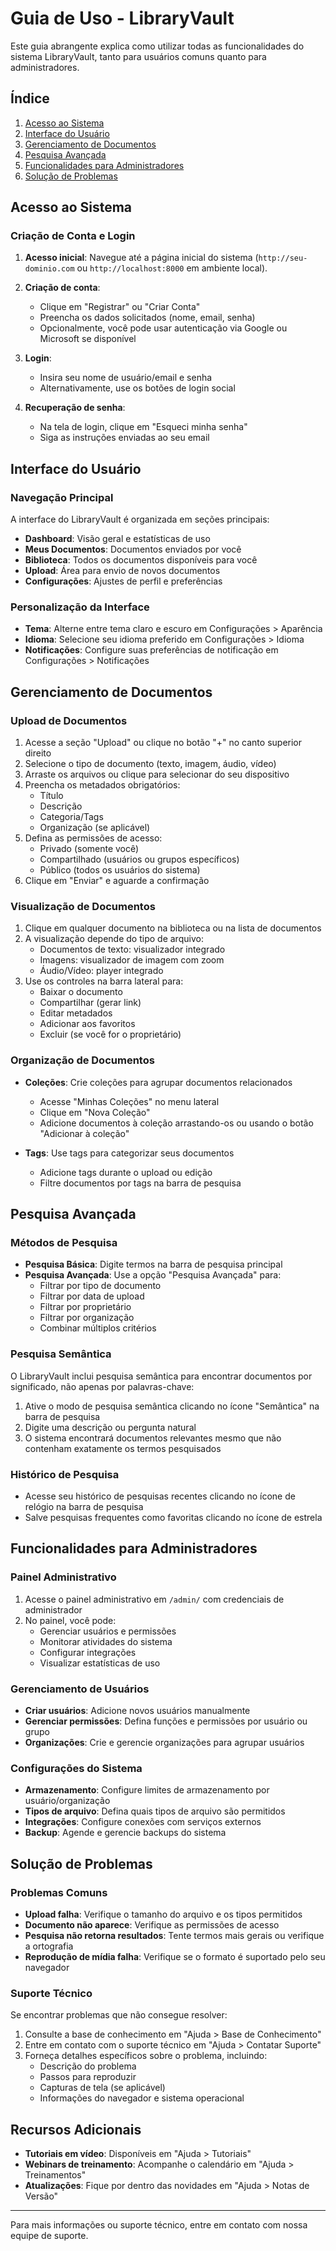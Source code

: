 # Guia de Uso - LibraryVault

Este guia abrangente explica como utilizar todas as funcionalidades do sistema LibraryVault, tanto para usuários comuns quanto para administradores.

## Índice
1. [Acesso ao Sistema](#acesso-ao-sistema)
2. [Interface do Usuário](#interface-do-usuário)
3. [Gerenciamento de Documentos](#gerenciamento-de-documentos)
4. [Pesquisa Avançada](#pesquisa-avançada)
5. [Funcionalidades para Administradores](#funcionalidades-para-administradores)
6. [Solução de Problemas](#solução-de-problemas)

## Acesso ao Sistema

### Criação de Conta e Login

1. **Acesso inicial**: Navegue até a página inicial do sistema (`http://seu-dominio.com` ou `http://localhost:8000` em ambiente local).

2. **Criação de conta**:
   - Clique em "Registrar" ou "Criar Conta"
   - Preencha os dados solicitados (nome, email, senha)
   - Opcionalmente, você pode usar autenticação via Google ou Microsoft se disponível

3. **Login**:
   - Insira seu nome de usuário/email e senha
   - Alternativamente, use os botões de login social

4. **Recuperação de senha**:
   - Na tela de login, clique em "Esqueci minha senha"
   - Siga as instruções enviadas ao seu email

## Interface do Usuário

### Navegação Principal

A interface do LibraryVault é organizada em seções principais:

- **Dashboard**: Visão geral e estatísticas de uso
- **Meus Documentos**: Documentos enviados por você
- **Biblioteca**: Todos os documentos disponíveis para você
- **Upload**: Área para envio de novos documentos
- **Configurações**: Ajustes de perfil e preferências

### Personalização da Interface

- **Tema**: Alterne entre tema claro e escuro em Configurações > Aparência
- **Idioma**: Selecione seu idioma preferido em Configurações > Idioma
- **Notificações**: Configure suas preferências de notificação em Configurações > Notificações

## Gerenciamento de Documentos

### Upload de Documentos

1. Acesse a seção "Upload" ou clique no botão "+" no canto superior direito
2. Selecione o tipo de documento (texto, imagem, áudio, vídeo)
3. Arraste os arquivos ou clique para selecionar do seu dispositivo
4. Preencha os metadados obrigatórios:
   - Título
   - Descrição
   - Categoria/Tags
   - Organização (se aplicável)
5. Defina as permissões de acesso:
   - Privado (somente você)
   - Compartilhado (usuários ou grupos específicos)
   - Público (todos os usuários do sistema)
6. Clique em "Enviar" e aguarde a confirmação

### Visualização de Documentos

1. Clique em qualquer documento na biblioteca ou na lista de documentos
2. A visualização depende do tipo de arquivo:
   - Documentos de texto: visualizador integrado
   - Imagens: visualizador de imagem com zoom
   - Áudio/Vídeo: player integrado
3. Use os controles na barra lateral para:
   - Baixar o documento
   - Compartilhar (gerar link)
   - Editar metadados
   - Adicionar aos favoritos
   - Excluir (se você for o proprietário)

### Organização de Documentos

- **Coleções**: Crie coleções para agrupar documentos relacionados
  - Acesse "Minhas Coleções" no menu lateral
  - Clique em "Nova Coleção"
  - Adicione documentos à coleção arrastando-os ou usando o botão "Adicionar à coleção"

- **Tags**: Use tags para categorizar seus documentos
  - Adicione tags durante o upload ou edição
  - Filtre documentos por tags na barra de pesquisa

## Pesquisa Avançada

### Métodos de Pesquisa

- **Pesquisa Básica**: Digite termos na barra de pesquisa principal
- **Pesquisa Avançada**: Use a opção "Pesquisa Avançada" para:
  - Filtrar por tipo de documento
  - Filtrar por data de upload
  - Filtrar por proprietário
  - Filtrar por organização
  - Combinar múltiplos critérios

### Pesquisa Semântica

O LibraryVault inclui pesquisa semântica para encontrar documentos por significado, não apenas por palavras-chave:

1. Ative o modo de pesquisa semântica clicando no ícone "Semântica" na barra de pesquisa
2. Digite uma descrição ou pergunta natural
3. O sistema encontrará documentos relevantes mesmo que não contenham exatamente os termos pesquisados

### Histórico de Pesquisa

- Acesse seu histórico de pesquisas recentes clicando no ícone de relógio na barra de pesquisa
- Salve pesquisas frequentes como favoritas clicando no ícone de estrela

## Funcionalidades para Administradores

### Painel Administrativo

1. Acesse o painel administrativo em `/admin/` com credenciais de administrador
2. No painel, você pode:
   - Gerenciar usuários e permissões
   - Monitorar atividades do sistema
   - Configurar integrações
   - Visualizar estatísticas de uso

### Gerenciamento de Usuários

- **Criar usuários**: Adicione novos usuários manualmente
- **Gerenciar permissões**: Defina funções e permissões por usuário ou grupo
- **Organizações**: Crie e gerencie organizações para agrupar usuários

### Configurações do Sistema

- **Armazenamento**: Configure limites de armazenamento por usuário/organização
- **Tipos de arquivo**: Defina quais tipos de arquivo são permitidos
- **Integrações**: Configure conexões com serviços externos
- **Backup**: Agende e gerencie backups do sistema

## Solução de Problemas

### Problemas Comuns

- **Upload falha**: Verifique o tamanho do arquivo e os tipos permitidos
- **Documento não aparece**: Verifique as permissões de acesso
- **Pesquisa não retorna resultados**: Tente termos mais gerais ou verifique a ortografia
- **Reprodução de mídia falha**: Verifique se o formato é suportado pelo seu navegador

### Suporte Técnico

Se encontrar problemas que não consegue resolver:

1. Consulte a base de conhecimento em "Ajuda > Base de Conhecimento"
2. Entre em contato com o suporte técnico em "Ajuda > Contatar Suporte"
3. Forneça detalhes específicos sobre o problema, incluindo:
   - Descrição do problema
   - Passos para reproduzir
   - Capturas de tela (se aplicável)
   - Informações do navegador e sistema operacional

## Recursos Adicionais

- **Tutoriais em vídeo**: Disponíveis em "Ajuda > Tutoriais"
- **Webinars de treinamento**: Acompanhe o calendário em "Ajuda > Treinamentos"
- **Atualizações**: Fique por dentro das novidades em "Ajuda > Notas de Versão"

---

Para mais informações ou suporte técnico, entre em contato com nossa equipe de suporte.
